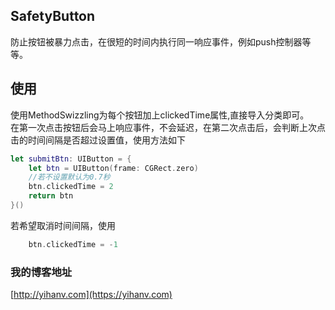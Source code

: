## SafetyButton
防止按钮被暴力点击，在很短的时间内执行同一响应事件，例如push控制器等等。

## 使用
使用MethodSwizzling为每个按钮加上clickedTime属性,直接导入分类即可。  
在第一次点击按钮后会马上响应事件，不会延迟，在第二次点击后，会判断上次点击的时间间隔是否超过设置值，使用方法如下
```swift
let submitBtn: UIButton = {
    let btn = UIButton(frame: CGRect.zero)
    //若不设置默认为0.7秒
    btn.clickedTime = 2
    return btn
}()
```
若希望取消时间间隔，使用
```swift
    btn.clickedTime = -1
```

### 我的博客地址
[http://yihanv.com](https://yihanv.com)


